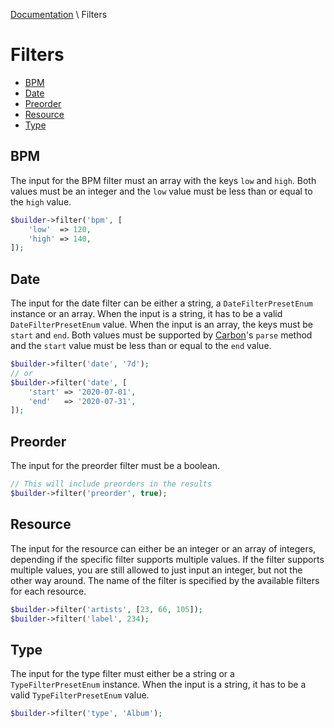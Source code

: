 [Documentation](./index.md) \ Filters

# Filters

* [BPM](#bpm)
* [Date](#date)
* [Preorder](#preorder)
* [Resource](#resource)
* [Type](#type)

## BPM

The input for the BPM filter must an array with the keys `low` and `high`. Both values must be an integer and the `low` value must be less than or equal to the `high` value.

```php
$builder->filter('bpm', [
    'low'  => 120,
    'high' => 140,
]);
```

## Date

The input for the date filter can be either a string, a `DateFilterPresetEnum` instance or an array. When the input is a string, it has to be a valid `DateFilterPresetEnum` value. When the input is an array, the keys must be `start` and `end`. Both values must be supported by [Carbon](https://carbon.nesbot.com/docs/#api-instantiation)'s `parse` method and the `start` value must be less than or equal to the `end` value.

```php
$builder->filter('date', '7d');
// or
$builder->filter('date', [
    'start' => '2020-07-01',
    'end'   => '2020-07-31',
]);
```

## Preorder

The input for the preorder filter must be a boolean.

```php
// This will include preorders in the results
$builder->filter('preorder', true);
```

## Resource

The input for the resource can either be an integer or an array of integers, depending if the specific filter supports multiple values. If the filter supports multiple values, you are still allowed to just input an integer, but not the other way around. The name of the filter is specified by the available filters for each resource.

```php
$builder->filter('artists', [23, 66, 105]);
$builder->filter('label', 234);
```

## Type

The input for the type filter must either be a string or a `TypeFilterPresetEnum` instance. When the input is a string, it has to be a valid `TypeFilterPresetEnum` value.

```php
$builder->filter('type', 'Album');
```